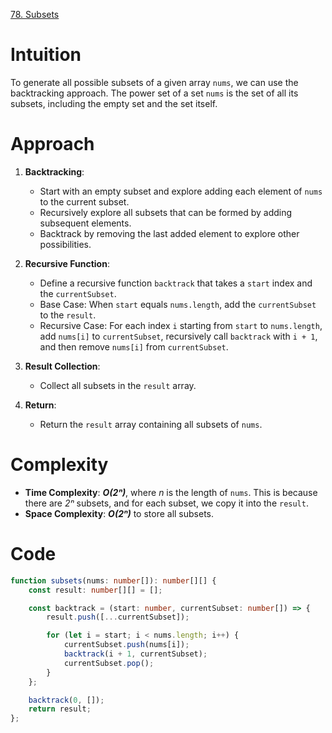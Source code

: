 [78. Subsets](https://leetcode.com/problems/subsets/)

# Intuition
To generate all possible subsets of a given array `nums`, we can use the backtracking approach. The power set of a set `nums` is the set of all its subsets, including the empty set and the set itself.

# Approach
1. **Backtracking**:
   - Start with an empty subset and explore adding each element of `nums` to the current subset.
   - Recursively explore all subsets that can be formed by adding subsequent elements.
   - Backtrack by removing the last added element to explore other possibilities.

2. **Recursive Function**:
   - Define a recursive function `backtrack` that takes a `start` index and the `currentSubset`.
   - Base Case: When `start` equals `nums.length`, add the `currentSubset` to the `result`.
   - Recursive Case: For each index `i` starting from `start` to `nums.length`, add `nums[i]` to `currentSubset`, recursively call `backtrack` with `i + 1`, and then remove `nums[i]` from `currentSubset`.

3. **Result Collection**:
   - Collect all subsets in the `result` array.

4. **Return**:
   - Return the `result` array containing all subsets of `nums`.

# Complexity
- **Time Complexity**: ***O(2ⁿ)***, where *n* is the length of `nums`. This is because there are *2ⁿ* subsets, and for each subset, we copy it into the `result`.
- **Space Complexity**: ***O(2ⁿ)*** to store all subsets.

# Code
```typescript
function subsets(nums: number[]): number[][] {
    const result: number[][] = [];

    const backtrack = (start: number, currentSubset: number[]) => {
        result.push([...currentSubset]);

        for (let i = start; i < nums.length; i++) {
            currentSubset.push(nums[i]);
            backtrack(i + 1, currentSubset);
            currentSubset.pop();
        }
    };

    backtrack(0, []);
    return result;
};

```